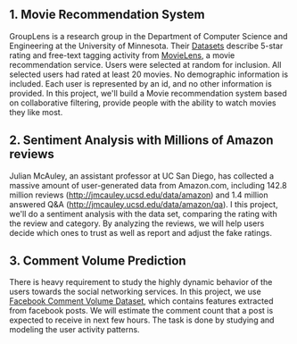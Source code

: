 ## 1. Movie Recommendation System
GroupLens is a research group in the Department of Computer Science and Engineering at the University of Minnesota. Their [Datasets](https://grouplens.org/datasets/movielens/) describe 5-star rating and free-text tagging activity from [MovieLens](http://movielens.org), a movie recommendation service. Users were selected at random for inclusion. All selected users had rated at least 20 movies. No demographic information is included. Each user is represented by an id, and no other information is provided. In this project, we'll build a Movie recommendation system based on collaborative filtering, provide people with the ability to watch movies they like most.

## 2. Sentiment Analysis with Millions of Amazon reviews
Julian McAuley, an assistant professor at UC San Diego, has collected a massive amount of user-generated data from Amazon.com, including 142.8 million reviews (http://jmcauley.ucsd.edu/data/amazon) and 1.4 million answered Q&A (http://jmcauley.ucsd.edu/data/amazon/qa). I this project, we'll do a sentiment analysis with the data set, comparing the rating with the review and category. By analyzing the reviews, we will help users decide which ones to trust as well as report and adjust the fake ratings. 

## 3. Comment Volume Prediction 
There is heavy requirement to study the highly dynamic behavior of the users towards the social networking services. In this project, we use [Facebook Comment Volume Dataset](https://archive.ics.uci.edu/ml/datasets/Facebook+Comment+Volume+Dataset),  which contains features extracted from facebook posts. We will estimate the comment count that a post is expected to receive in next few hours. The task is done by studying and modeling the user activity patterns. 
